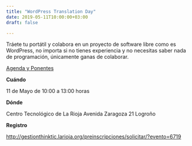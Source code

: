```yaml
---
title: "WordPress Translation Day"
date: 2019-05-11T10:00:00+03:00
draft: false

---
```

Tráete tu portátil y colabora en un proyecto de software libre como es WordPress, no importa si no tienes experiencia y no necesitas saber nada de programación, únicamente ganas de colaborar.

[Agenda y Ponentes](https://www.meetup.com/es-ES/WordPress-Logrono/events/261102905/)

__Cuándo__

11 de Mayo de 10:00 a 13:00 horas

__Dónde__

Centro Tecnológico de La Rioja
Avenida Zaragoza 21
Logroño

__Registro__

http://gestionthinktic.larioja.org/preinscripciones/solicitar/?evento=6719
